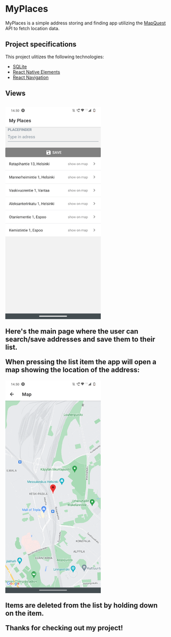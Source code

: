 <h1>MyPlaces</h1>

MyPlaces is a simple address storing and finding app utilizing the [MapQuest](https://developer.mapquest.com/) API to fetch location data.

<h2>Project specifications</h2>
This project ulitizes the following technologies:

- [SQLite](https://www.sqlite.org/index.html)
- [React Native Elements](https://reactnativeelements.com/)
- [React Navigation](https://reactnavigation.org/)

<h2>Views<h2>

<img src="./screenshots/MyPlaces.png" width="300">

Here's the main page where the user can search/save addresses and save them to their list.

When pressing the list item the app will open a map showing the location of the address:

<img src="./screenshots/Map.png" width="300">

Items are deleted from the list by holding down on the item.

Thanks for checking out my project!
